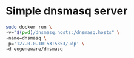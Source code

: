 # Simple dnsmasq server

``` bash
sudo docker run \
-v="$(pwd)/dnsmasq.hosts:/dnsmasq.hosts" \
-name=dnsmasq \
-p='127.0.0.10:53:5353/udp' \
-d eugeneware/dnsmasq
```
